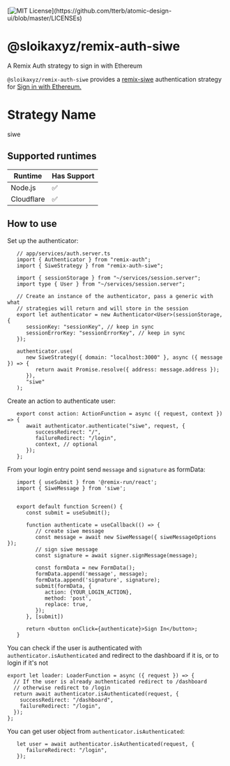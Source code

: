 [![MIT License](https://img.shields.io/apm/l/atomic-design-ui.svg?)](https://github.com/tterb/atomic-design-ui/blob/master/LICENSEs)

# @sloikaxyz/remix-auth-siwe

A Remix Auth strategy to sign in with Ethereum

`@sloikaxyz/remix-auth-siwe` provides a [remix-siwe](https://github.com/sergiodxa/remix-auth) authentication strategy for [Sign in with Ethereum.](https://login.xyz)

# Strategy Name

siwe

## Supported runtimes

| Runtime    | Has Support |
| ---------- | ----------- |
| Node.js    | ✅          |
| Cloudflare | ✅          |

## How to use

Set up the authenticator:

```
   // app/services/auth.server.ts
   import { Authenticator } from "remix-auth";
   import { SiweStrategy } from "remix-auth-siwe";

   import { sessionStorage } from "~/services/session.server";
   import type { User } from "~/services/session.server";

   // Create an instance of the authenticator, pass a generic with what
   // strategies will return and will store in the session
   export let authenticator = new Authenticator<User>(sessionStorage, {
      sessionKey: "sessionKey", // keep in sync
      sessionErrorKey: "sessionErrorKey", // keep in sync
   });

   authenticator.use(
      new SiweStrategy({ domain: "localhost:3000" }, async ({ message }) => {
         return await Promise.resolve({ address: message.address });
      }),
      "siwe"
   );

```

Create an action to authenticate user:

```
   export const action: ActionFunction = async ({ request, context }) => {
      await authenticator.authenticate("siwe", request, {
         successRedirect: "/",
         failureRedirect: "/login",
         context, // optional
      });
   };

```

From your login entry point send `message` and `signature` as formData:

```
   import { useSubmit } from '@remix-run/react';
   import { SiweMessage } from 'siwe';


   export default function Screen() {
      const submit = useSubmit();

      function authenticate = useCallback(() => {
         // create siwe message
         const message = await new SiweMessage({ siweMessageOptions });
         // sign siwe message
         const signature = await signer.signMessage(message);

         const formData = new FormData();
         formData.append('message', message);
         formData.append('signature', signature);
         submit(formData, {
            action: {YOUR_LOGIN_ACTION},
            method: 'post',
            replace: true,
         });
      }, [submit])

      return <button onClick={authenticate}>Sign In</button>;
   }
```

You can check if the user is authenticated with `authenticator.isAuthenticated` and redirect to the dashboard if it is, or to login if it's not

```
export let loader: LoaderFunction = async ({ request }) => {
  // If the user is already authenticated redirect to /dashboard
  // otherwise redirect to /login
  return await authenticator.isAuthenticated(request, {
    successRedirect: "/dashboard",
    failureRedirect: "/login",
  });
};
```

You can get user object from `authenticator.isAuthenticated`:

```
   let user = await authenticator.isAuthenticated(request, {
      failureRedirect: "/login",
   });
```
